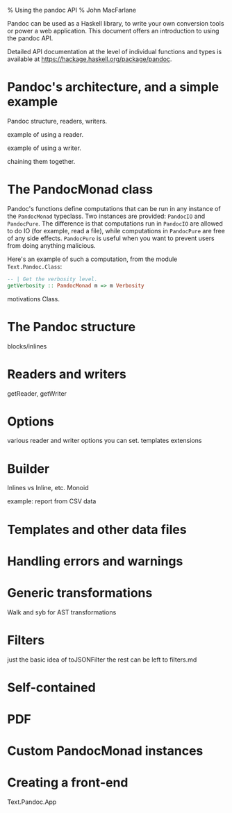 % Using the pandoc API
% John MacFarlane

Pandoc can be used as a Haskell library, to write your own
conversion tools or power a web application.  This document
offers an introduction to using the pandoc API.

Detailed API documentation at the level of individual functions
and types is available at
<https://hackage.haskell.org/package/pandoc>.

# Pandoc's architecture, and a simple example

Pandoc structure, readers, writers.

example of using a reader.

example of using a writer.

chaining them together.

# The PandocMonad class

Pandoc's functions define computations that can be run in
any instance of the `PandocMonad` typeclass.  Two instances
are provided: `PandocIO` and `PandocPure`. The difference is
that computations run in `PandocIO` are allowed to do IO
(for example, read a file), while computations in `PandocPure`
are free of any side effects.  `PandocPure` is useful when
you want to prevent users from doing anything malicious.

Here's an example of such a computation, from the module
`Text.Pandoc.Class`:

```haskell
-- | Get the verbosity level.
getVerbosity :: PandocMonad m => m Verbosity
```

motivations
Class.

# The Pandoc structure

blocks/inlines

# Readers and writers

getReader, getWriter

# Options

various reader and writer options you can set.
templates
extensions

# Builder

Inlines vs Inline, etc.
Monoid

example: report from CSV data

# Templates and other data files

# Handling errors and warnings

# Generic transformations

Walk and syb for AST transformations

# Filters

just the basic idea of toJSONFilter
the rest can be left to filters.md

# Self-contained


# PDF

# Custom PandocMonad instances

# Creating a front-end

Text.Pandoc.App

